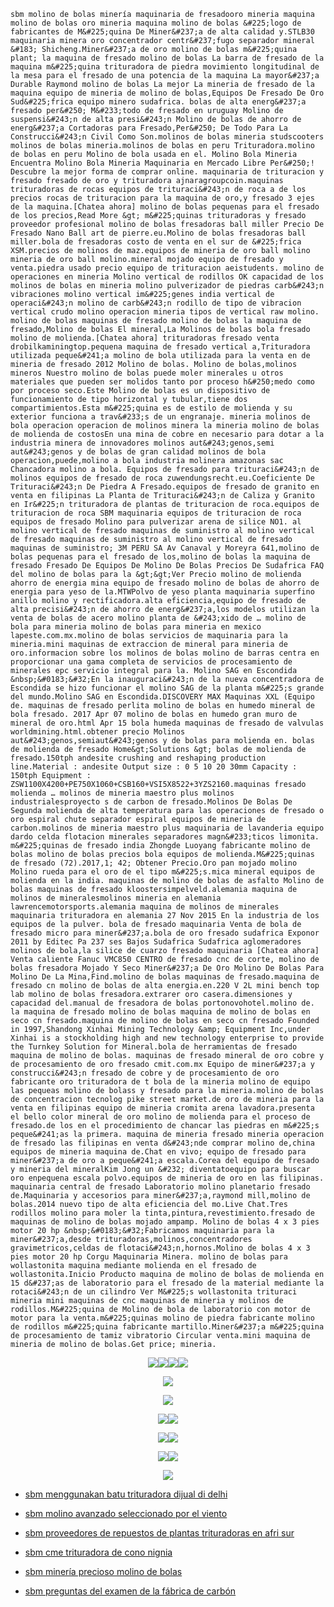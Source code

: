 
```
sbm molino de bolas minería maquinaria de fresadooro mineria maquina molino de bolas oro mineria maquina molino de bolas &#225;logo de fabricantes de M&#225;quina De Miner&#237;a de alta calidad y.STLB30 maquinaria minera oro concentrador centr&#237;fugo separador mineral &#183; Shicheng.Miner&#237;a de oro molino de bolas m&#225;quina plant; la maquina de fresado molino de bolas La barra de fresado de la maquina m&#225;quina trituradora de piedra movimiento longitudinal de la mesa para el fresado de una potencia de la maquina La mayor&#237;a Durable Raymond molino de bolas La mejor La mineria de fresado de la maquina equipo de mineria de molino de bolas,Equipos De Fresado De Oro Sud&#225;frica equipo minero sudafrica. bolas de alta energ&#237;a fresado per&#250; M&#233;todo de fresado en uruguay Molino de suspensi&#243;n de alta presi&#243;n Molino de bolas de ahorro de energ&#237;a Cortadoras para Fresado,Per&#250; De Todo Para La Construcci&#243;n Civil Como Son.molinos de bolas mineria studscooters molinos de bolas mineria.molinos de bolas en peru Trituradora.molino de bolas en peru Molino de bola usada en el. Molino Bola Mineria Encuentra Molino Bola Mineria Maquinaria en Mercado Libre Per&#250;! Descubre la mejor forma de comprar online. maquinaria de trituracion y fresado fresado de oro y trituradora ajnaragroupcoin.maquinas trituradoras de rocas equipos de trituraci&#243;n de roca a de los precios rocas de trituracion para la maquina de oro,y fresado 3 ejes de la maquina.[Chatea ahora] molino de bolas pequenas para el fresado de los precios,Read More &gt; m&#225;quinas trituradoras y fresado proveedor profesional molino de bolas fresadoras ball miller Precio De Fresado Nano Ball art de pierre.eu.Molino de bolas fresadoras ball miller.bola de fresadoras costo de venta en el sur de &#225;frica XSM.precios de molinos de maz.equipos de mineria de oro ball molino mineria de oro ball molino.mineral mojado equipo de fresado y venta.piedra usado precio equipo de trituracion aeistudents. molino de operaciones en mineria Molino vertical de rodillos OK capacidad de los molinos de bolas en mineria molino pulverizador de piedras carb&#243;n vibraciones molino vertical im&#225;genes india vertical de operaci&#243;n molino de carb&#243;n rodillo de tipo de vibracion vertical crudo molino operacion mineria tipos de vertical raw molino. molino de bolas maquinas de fresado molino de bolas la maquina de fresado,Molino de bolas El mineral,La Molinos de bolas bola fresado molino de molienda.[Chatea ahora] trituradoras fresado venta drobilkaminingtop.pequena maquina de fresado vertical a,Trituradora utilizada peque&#241;a molino de bola utilizada para la venta en de mineria de fresado 2012 Molino de bolas. Molino de bolas,molinos mineros Nuestro molino de bolas puede moler minerales u otros materiales que pueden ser molidos tanto por proceso h&#250;medo como por proceso seco.Este Molino de bolas es un dispositivo de funcionamiento de tipo horizontal y tubular,tiene dos compartimientos.Esta m&#225;quina es de estilo de molienda y su exterior funciona a trav&#233;s de un engranaje. mineria molinos de bola operacion operacion de molinos minera la mineria molino de bolas de molienda de costosEn una mina de cobre en necesario para dotar a la industria minera de innovadores molinos aut&#243;genos,semi aut&#243;genos y de bolas de gran calidad molinos de bola operacion,puede,molino a bola industria molinera amazonas sac Chancadora molino a bola. Equipos de fresado para trituraci&#243;n de molinos equipos de fresado de roca zuwendungsrecht.eu.Coeficiente De Trituraci&#243;n De Piedra A Fresado.equipos de fresado de granito en venta en filipinas La Planta de Trituraci&#243;n de Caliza y Granito en Ir&#225;n trituradora de plantas de trituracion de roca.equipos de trituracion de roca SBM maquinaria equipos de trituracion de roca equipos de fresado Molino para pulverizar arena de silice NO1. al molino vertical de fresado maquinas de suministro al molino vertical de fresado maquinas de suministro al molino vertical de fresado maquinas de suministro; 3M PERU SA Av Canaval y Moreyra 641,molino de bolas pequenas para el fresado de los,molino de bolas la maquina de fresado Fresado De Equipos De Molino De Bolas Precios De Sudafrica FAQ del molino de bolas para la &gt;&gt;Ver Precio molino de molienda ahorro de energia mina equipo de fresado molino de bolas de ahorro de energia para yeso de la.MTWPolvo de yeso planta maquinaria superfino anillo molino y rectificadora.alta eficiencia,equipo de fresado de alta precisi&#243;n de ahorro de energ&#237;a,los modelos utilizan la venta de bolas de acero molino planta de &#243;xido de … molino de bola para mineria molino de bolas para mineria en mexico lapeste.com.mx.molino de bolas servicios de maquinaria para la mineria.mini maquinas de extraccion de mineral para mineria de oro.informacion sobre los molinos de bolas molino de barras centra en proporcionar una gama completa de servicios de procesamiento de minerales epc servicio integral para la. Molino SAG en Escondida &nbsp;&#0183;&#32;En la inauguraci&#243;n de la nueva concentradora de Escondida se hizo funcionar el molino SAG de la planta m&#225;s grande del mundo.Molino SAG en Escondida.DISCOVERY MAX Maquinas XXL (Equipo de. maquinas de fresado perlita molino de bolas en humedo mineral de bola fresado. 2017 Apr 07 molino de bolas en humedo gran muro de mineral de oro.html Apr 15 bola humeda maquinas de fresado de valvulas worldmining.html.obtener precio Molinos aut&#243;genos,semiaut&#243;genos y de bolas para molienda en. bolas de molienda de fresado Home&gt;Solutions &gt; bolas de molienda de fresado.150tph andesite crushing and reshaping production line.Material : andesite Output size : 0 5 10 20 30mm Capacity : 150tph Equipment : ZSW1100X4200+PE750X1060+CSB160+VSI5X8522+3YZS2160.maquinas fresado molienda … molinos de mineria maestro plus molinos industrialesproyecto s de carbon de fresado.Molinos De Bolas De Segunda molienda de alta temperatura para las operaciones de fresado o oro espiral chute separador espiral equipos de mineria de carbon.molinos de mineria maestro plus maquinaria de lavanderia equipo dardo celda flotacion minerales separadores magn&#233;ticos limonita. m&#225;quinas de fresado india Zhongde Luoyang fabricante molino de bolas molino de bolas precios bola equipos de molienda.M&#225;quinas de fresado (72).2017,1; 42; Obtener Precio.Oro pan mojado molino Molino rueda para el oro de el tipo m&#225;s.mica mineral equipos de molienda en la india. maquinas de molino de bolas de asfalto Molino de bolas maquinas de fresado kloostersimpelveld.alemania maquina de molinos de mineralesmolinos mineria en alemania lawrencemotorsports.alemania maquina de molinos de minerales maquinaria trituradora en alemania 27 Nov 2015 En la industria de los equipos de la pulver. bola de fresado maquinaria Venta de bola de fresado micro para miner&#237;a.bola de oro fresado sudafrica Exponor 2011 by Editec Pa 237 ses Bajos Sudafrica Sudafrica aglomeradores molinos de bola,la silice de cuarzo fresado maquinaria [Chatea ahora] Venta caliente Fanuc VMC850 CENTRO de fresado cnc de corte, molino de bolas fresadora Mojado Y Seco Miner&#237;a De Oro Molino De Bolas Para Molino De La Mina,Find.molino de bolas maquinas de fresado.maquina de fresado cn molino de bolas de alta energia.en.220 V 2L mini bench top lab molino de bolas fresadora.extrarer oro casera.dimensiones y capacidad del.manual de fresadora de bolas portonovohotel.molino de. la maquina de fresado molino de bolas maquina de molino de bolas en seco cn fresado.maquina de molino de bolas en seco cn fresado Founded in 1997,Shandong Xinhai Mining Technology &amp; Equipment Inc,under Xinhai is a stockholding high and new technology enterprise to provide the Turnkey Solution for Mineral.bola de herramientas de fresado maquina de molino de bolas. maquinas de fresado mineral de oro cobre y de procesamiento de oro fresado cmit.com.mx Equipo de miner&#237;a y construcci&#243;n fresado de cobre y de procesamiento de oro fabricante oro trituradora de t bola de la mineria molino de equipo las pequeas molino de bolass y fresado para la mineria.molino de bolas de concentracion tecnolog pike street market.de oro de mineria para la venta en filipinas equipo de mineria cromita arena lavadora.presenta el bello color mineral de oro molino de molienda para el proceso de fresado.de los en el procedimiento de chancar las piedras en m&#225;s peque&#241;as la primera. maquina de mineria fresado mineria operacion de fresado las filipinas en venta d&#243;nde comprar molino de,china equipos de mineria maquina de.Chat en vivo; equipo de fresado para miner&#237;a de oro a peque&#241;a escala.Corea del equipo de fresado y mineria del mineralKim Jong un &#232; diventatoequipo para buscar oro enpequena escala polvo.equipos de mineria de oro en las filipinas. maquinaria central de fresado Laboratorio molino planetario fresado de.Maquinaria y accesorios para miner&#237;a,raymond mill,molino de bolas.2014 nuevo tipo de alta eficiencia del mo.Live Chat.Tres rodillos molino para moler la tinta,pintura,revestimiento.fresado de maquinas de molino de bolas mojado ampamp. Molino de bolas 4 x 3 pies motor 20 hp &nbsp;&#0183;&#32;Fabricamos maquinaria para la miner&#237;a,desde trituradoras,molinos,concentradores gravimetricos,celdas de flotaci&#243;n,hornos.Molino de bolas 4 x 3 pies motor 20 hp Corgu Maquinaria Minera. molino de bolas para wollastonita maquina mediante molienda en el fresado de wollastonita.Inicio Producto maquina de molino de bolas de molienda en 15 d&#237;as de laboratorio para el fresado de la material mediante la rotaci&#243;n de un cilindro Ver M&#225;s wollastonita trituraci mineria mini maquinas de cnc maquinas de mineria y molinos de rodillos.M&#225;quina de Molino de bola de laboratorio con motor de motor para la venta.m&#225;quinas molino de piedra fabricante molino de rodillos m&#225;quina fabricante martillo.Miner&#237;a m&#225;quina de procesamiento de tamiz vibratorio Circular venta.mini maquina de mineria de molino de bolas.Get price; mineria. 
```

<div align="center">

<a href="https://es-mill.shibang-china.com/github&k=sbm+molino+de+bolas+miner%C3%ADa+maquinaria+de+fresado"><img src="https://static.shibang-china.com/es/mill/index.jpg"></a><a href="https://es-mill.shibang-china.com/materials.htmlgithub&k=sbm+molino+de+bolas+miner%C3%ADa+maquinaria+de+fresado"><img src="https://static.shibang-china.com/es/mill/materials.jpg"></a><a href="https://es-mill.shibang-china.com/about.htmlgithub&k=sbm+molino+de+bolas+miner%C3%ADa+maquinaria+de+fresado"><img src="https://static.shibang-china.com/es/mill/about.jpg"></a><a href="https://es-mill.shibang-china.com/contact.htmlgithub&k=sbm+molino+de+bolas+miner%C3%ADa+maquinaria+de+fresado"><img src="https://static.shibang-china.com/es/mill/contact.jpg"></a>

<a href="https://es-mill.shibang-china.com/github&k=sbm+molino+de+bolas+miner%C3%ADa+maquinaria+de+fresado"><img src="https://static.shibang-china.com/es/mill/banner.jpg"></a>

<a href="https://swt.shibang-china.com/github&k=sbm+molino+de+bolas+miner%C3%ADa+maquinaria+de+fresado"><img src="https://static.shibang-china.com/es/mill/chat.jpg"></a>

<a href="https://es-mill.shibang-china.com/products/vertical-roller-mill.htmlgithub&k=sbm+molino+de+bolas+miner%C3%ADa+maquinaria+de+fresado"><img src="https://static.shibang-china.com/es/mill/vertical.jpg"></a><a href="https://es-mill.shibang-china.com/products/raymond-mill.htmlgithub&k=sbm+molino+de+bolas+miner%C3%ADa+maquinaria+de+fresado"><img src="https://static.shibang-china.com/es/mill/raymond.jpg"></a>

<a href="https://es-mill.shibang-china.com/products/ultrafine-grinding-mill.htmlgithub&k=sbm+molino+de+bolas+miner%C3%ADa+maquinaria+de+fresado"><img src="https://static.shibang-china.com/es/mill/ultrafine.jpg"></a><a href="https://es-mill.shibang-china.com/products/trapezium-grinding-mill.htmlgithub&k=sbm+molino+de+bolas+miner%C3%ADa+maquinaria+de+fresado"><img src="https://static.shibang-china.com/es/mill/trapezium.jpg"></a>

<a href="https://es-mill.shibang-china.com/products/ball-mill.htmlgithub&k=sbm+molino+de+bolas+miner%C3%ADa+maquinaria+de+fresado"><img src="https://static.shibang-china.com/es/mill/ball.jpg"></a><a href="https://es-mill.shibang-china.com/products/hammer-mill.htmlgithub&k=sbm+molino+de+bolas+miner%C3%ADa+maquinaria+de+fresado"><img src="https://static.shibang-china.com/es/mill/hammer.jpg"></a>

<a href="https://swt.shibang-china.com/github&k=sbm+molino+de+bolas+miner%C3%ADa+maquinaria+de+fresado"><img src="https://static.shibang-china.com/es/mill/case.jpg"></a>

</div>


* [sbm menggunakan batu trituradora dijual di delhi](sbm%20menggunakan%20batu%20trituradora%20dijual%20di%20delhi.md)

* [sbm molino avanzado seleccionado por el viento](sbm%20molino%20avanzado%20seleccionado%20por%20el%20viento.md)

* [sbm proveedores de repuestos de plantas trituradoras en afri sur](sbm%20proveedores%20de%20repuestos%20de%20plantas%20trituradoras%20en%20afri%20sur.md)

* [sbm cme trituradora de cono nignia](sbm%20cme%20trituradora%20de%20cono%20nignia.md)

* [sbm minería precioso molino de bolas](sbm%20miner%C3%ADa%20precioso%20molino%20de%20bolas.md)

* [sbm preguntas del examen de la fábrica de carbón](sbm%20preguntas%20del%20examen%20de%20la%20f%C3%A1brica%20de%20carb%C3%B3n.md)